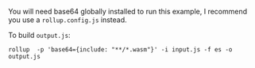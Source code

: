 You will need base64 globally installed to run this example, I recommend you use a `rollup.config.js` instead.

To build `output.js`:

```
rollup  -p 'base64={include: "**/*.wasm"}' -i input.js -f es -o output.js
```
